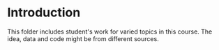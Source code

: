 # Introduction

This folder includes student's work for varied topics in this course. The idea, data and code might be from different sources.
